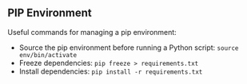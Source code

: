 ## PIP Environment

Useful commands for managing a pip environment:

- Source the pip environment before running a Python script: `source env/bin/activate`
- Freeze dependencies: `pip freeze > requirements.txt`
- Install dependencies: `pip install -r requirements.txt`

